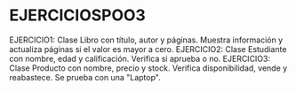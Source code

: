 # EJERCICIOSPOO3
EJERCICIO1: Clase Libro con título, autor y páginas. Muestra información y actualiza páginas si el valor es mayor a cero. EJERCICIO2: Clase Estudiante con nombre, edad y calificación. Verifica si aprueba o no. EJERCICIO3: Clase Producto con nombre, precio y stock. Verifica disponibilidad, vende y reabastece. Se prueba con una "Laptop".
